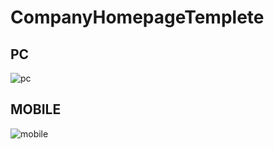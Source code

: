 # CompanyHomepageTemplete

## PC
![pc](https://github.com/freeface06/CompanyHomepageTemplete/assets/46911878/730c8c9d-b63a-47e1-81b8-fb53fda32c61)

## MOBILE
![mobile](https://github.com/freeface06/CompanyHomepageTemplete/assets/46911878/137cca38-1e19-454a-8820-5f8310c8d93e)
